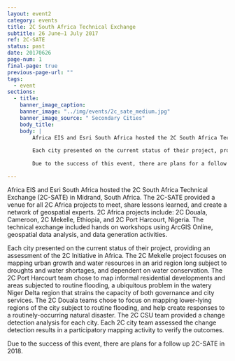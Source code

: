 ```yaml
---
layout: event2
category: events
title: 2C South Africa Technical Exchange 
subtitle: 26 June–1 July 2017
ref: 2C-SATE
status: past
date: 20170626
page-num: 1
final-page: true
previous-page-url: ""
tags:
  - event
sections:
  - title:
    banner_image_caption: 
    banner_image: "../img/events/2c_sate_medium.jpg"
    banner_image_source: " Secondary Cities"
    body_title: 
    body: |
        Africa EIS and Esri South Africa hosted the 2C South Africa Technical Exchange (2C-SATE) in Midrand, South Africa.  The 2C-SATE provided a venue for all 2C Africa    projects to meet, share lessons learned, and create a network of geospatial experts.  2C Africa projects include:  2C Douala, Cameroon, 2C Mekelle, Ethiopia, and 2C Port Harcourt, Nigeria.  The technical exchange included hands on workshops using ArcGIS Online, geospatial data analysis, and data generation activities.  
        
        Each city presented on the current status of their project, providing an assessment of the 2C Initiative in Africa.  The 2C Mekelle project focuses on mapping urban growth and water resources in an arid region long subject to droughts and water shortages, and dependent on water conservation. The 2C Port Harcourt team chose to map informal residential developments and areas subjected to routine flooding, a ubiquitous problem in the watery Niger Delta region that strains the capacity of both governance and city services. The 2C Douala teams chose to focus on mapping lower-lying regions of the city subject to routine flooding, and help create responses to a routinely-occurring natural disaster. The 2C CSU team provided a change detection analysis for each city.  Each 2C city team assessed the change detection results in a participatory mapping activity to verify the outcomes.
        
        Due to the success of this event, there are plans for a follow up 2C-SATE in 2018. 

---
```


Africa EIS and Esri South Africa hosted the 2C South Africa Technical Exchange (2C-SATE) in Midrand, South Africa.  The 2C-SATE provided a venue for all 2C Africa projects to meet, share lessons learned, and create a network of geospatial experts.  2C Africa projects include:  2C Douala, Cameroon, 2C Mekelle, Ethiopia, and 2C Port Harcourt, Nigeria.  The technical exchange included hands on workshops using ArcGIS Online, geospatial data analysis, and data generation activities.

Each city presented on the current status of their project, providing an assessment of the 2C Initiative in Africa.  The 2C Mekelle project focuses on mapping urban growth and water resources in an arid region long subject to droughts and water shortages, and dependent on water conservation. The 2C Port Harcourt team chose to map informal residential developments and areas subjected to routine flooding, a ubiquitous problem in the watery Niger Delta region that strains the capacity of both governance and city services. The 2C Douala teams chose to focus on mapping lower-lying regions of the city subject to routine flooding, and help create responses to a routinely-occurring natural disaster. The 2C CSU team provided a change detection analysis for each city.  Each 2C city team assessed the change detection results in a participatory mapping activity to verify the outcomes. 

Due to the success of this event, there are plans for a follow up 2C-SATE in 2018. 


